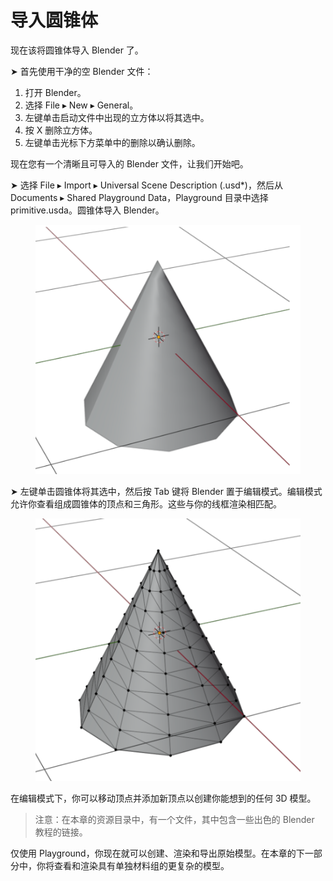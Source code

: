 # 导入圆锥体

现在该将圆锥体导入 Blender 了。

➤ 首先使用干净的空 Blender 文件：

1. 打开 Blender。
2. 选择 File ▸ New ▸ General。
3. 左键单击启动文件中出现的立方体以将其选中。
4. 按 X 删除立方体。
5. 左键单击光标下方菜单中的删除以确认删除。

现在您有一个清晰且可导入的 Blender 文件，让我们开始吧。

➤ 选择 File ▸ Import ▸ Universal Scene Description (.usd\*)，然后从 Documents ▸ Shared Playground Data，Playground 目录中选择 primitive.usda。圆锥体导入 Blender。

<figure><img src="../../../.gitbook/assets/image.png" alt=""><figcaption></figcaption></figure>

➤ 左键单击圆锥体将其选中，然后按 Tab 键将 Blender 置于编辑模式。编辑模式允许你查看组成圆锥体的顶点和三角形。这些与你的线框渲染相匹配。

<figure><img src="../../../.gitbook/assets/image (1).png" alt=""><figcaption></figcaption></figure>

在编辑模式下，你可以移动顶点并添加新顶点以创建你能想到的任何 3D 模型。

> 注意：在本章的资源目录中，有一个文件，其中包含一些出色的 Blender 教程的链接。

仅使用 Playground，你现在就可以创建、渲染和导出原始模型。在本章的下一部分中，你将查看和渲染具有单独材料组的更复杂的模型。
